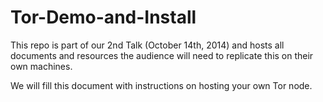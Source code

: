 Tor-Demo-and-Install
====================

This repo is part of our 2nd Talk (October 14th, 2014) and hosts all documents and resources the audience will need to replicate this on their own machines.

We will fill this document with instructions on hosting your own Tor node. 
